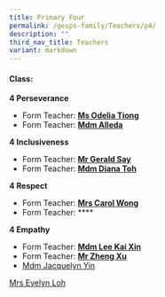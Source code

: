 ```yaml
---
title: Primary Four
permalink: /gesps-family/Teachers/p4/
description: ""
third_nav_title: Teachers
variant: markdown
---
```

#### Class:

**4 Perseverance**  
*   Form Teacher: **[Ms Odelia Tiong](mailto:odelia_tiong_hui_xuan@schools.gov.sg)**
*   Form Teacher: **[Mdm Alleda](mailto:alleda_baba@schools.gov.sg)**

**4 Inclusiveness**  
*   Form Teacher: **[Mr Gerald Say](mailto:say_tiong_sin_gerald@schools.gov.sg)**
*   Form Teacher: **[Mdm Diana Toh](mailto:toh_lay_beng_diana@schools.gov.sg)**

**4 Respect**  
*   Form Teacher: **[Mrs Carol Wong](mailto:tay_puay_suan@schools.gov.sg)**
*   Form Teacher: ****

**4 Empathy**  
*   Form Teacher: **[Mdm Lee Kai Xin](mailto:lee_kai_xin@schools.gov.sg)**
*   Form Teacher: **[Mr Zheng Xu](mailto:zheng_xu@schools.gov.sg)**
*   [Mdm Jacquelyn Yin](mailto:jacquelyn_yin_hui_jing@schools.gov.sg)


 [Mrs Evelyn Loh](mailto:soh_hwee_lin@schools.gov.sg)